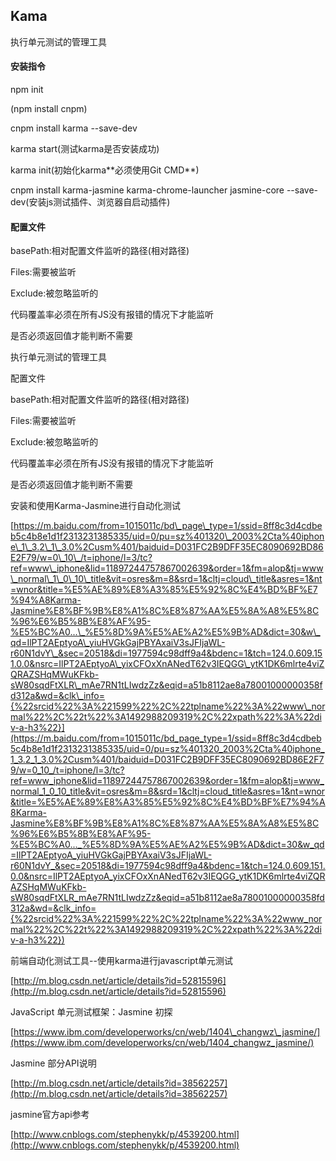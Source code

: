 ## Kama

执行单元测试的管理工具

#### 安装指令

npm init

\(npm install cnpm\)

cnpm install karma --save-dev

karma start\(测试karma是否安装成功\)

karma init\(初始化karma\*\*必须使用Git CMD\*\*\)

cnpm install karma-jasmine karma-chrome-launcher jasmine-core --save-dev\(安装js测试插件、浏览器自启动插件\)

#### 配置文件

basePath:相对配置文件监听的路径\(相对路径\)

Files:需要被监听

Exclude:被忽略监听的

代码覆盖率必须在所有JS没有报错的情况下才能监听

是否必须返回值才能判断不需要

执行单元测试的管理工具

配置文件

basePath:相对配置文件监听的路径\(相对路径\)

Files:需要被监听

Exclude:被忽略监听的

代码覆盖率必须在所有JS没有报错的情况下才能监听

是否必须返回值才能判断不需要

安装和使用Karma-Jasmine进行自动化测试

[https://m.baidu.com/from=1015011c/bd\_page\_type=1/ssid=8ff8c3d4cdbeb5c4b8e1d1f2313231385335/uid=0/pu=sz%401320\_2003%2Cta%40iphone\_1\_3.2\_1\_3.0%2Cusm%401/baiduid=D031FC2B9DFF35EC8090692BD86E2F79/w=0\_10\_/t=iphone/l=3/tc?ref=www\_iphone&lid=11897244757867002639&order=1&fm=alop&tj=www\_normal\_1\_0\_10\_title&vit=osres&m=8&srd=1&cltj=cloud\_title&asres=1&nt=wnor&title=%E5%AE%89%E8%A3%85%E5%92%8C%E4%BD%BF%E7%94%A8Karma-Jasmine%E8%BF%9B%E8%A1%8C%E8%87%AA%E5%8A%A8%E5%8C%96%E6%B5%8B%E8%AF%95-%E5%BC%A0...\_%E5%8D%9A%E5%AE%A2%E5%9B%AD&dict=30&w\_qd=IlPT2AEptyoA\_yiuHVGkGajPBYAxaiV3sJFIjaWL-r60N1dvY\_&sec=20518&di=1977594c98dff9a4&bdenc=1&tch=124.0.609.151.0.0&nsrc=IlPT2AEptyoA\_yixCFOxXnANedT62v3IEQGG\_ytK1DK6mlrte4viZQRAZSHqMWuKFkb-sW80sqdFtXLR\_mAe7RN1tLIwdzZz&eqid=a51b8112ae8a78001000000358fd312a&wd=&clk\_info={%22srcid%22%3A%221599%22%2C%22tplname%22%3A%22www\_normal%22%2C%22t%22%3A1492988209319%2C%22xpath%22%3A%22div-a-h3%22}](https://m.baidu.com/from=1015011c/bd_page_type=1/ssid=8ff8c3d4cdbeb5c4b8e1d1f2313231385335/uid=0/pu=sz%401320_2003%2Cta%40iphone_1_3.2_1_3.0%2Cusm%401/baiduid=D031FC2B9DFF35EC8090692BD86E2F79/w=0_10_/t=iphone/l=3/tc?ref=www_iphone&lid=11897244757867002639&order=1&fm=alop&tj=www_normal_1_0_10_title&vit=osres&m=8&srd=1&cltj=cloud_title&asres=1&nt=wnor&title=%E5%AE%89%E8%A3%85%E5%92%8C%E4%BD%BF%E7%94%A8Karma-Jasmine%E8%BF%9B%E8%A1%8C%E8%87%AA%E5%8A%A8%E5%8C%96%E6%B5%8B%E8%AF%95-%E5%BC%A0..._%E5%8D%9A%E5%AE%A2%E5%9B%AD&dict=30&w_qd=IlPT2AEptyoA_yiuHVGkGajPBYAxaiV3sJFIjaWL-r60N1dvY_&sec=20518&di=1977594c98dff9a4&bdenc=1&tch=124.0.609.151.0.0&nsrc=IlPT2AEptyoA_yixCFOxXnANedT62v3IEQGG_ytK1DK6mlrte4viZQRAZSHqMWuKFkb-sW80sqdFtXLR_mAe7RN1tLIwdzZz&eqid=a51b8112ae8a78001000000358fd312a&wd=&clk_info={%22srcid%22%3A%221599%22%2C%22tplname%22%3A%22www_normal%22%2C%22t%22%3A1492988209319%2C%22xpath%22%3A%22div-a-h3%22})

前端自动化测试工具--使用karma进行javascript单元测试

[http://m.blog.csdn.net/article/details?id=52815596](http://m.blog.csdn.net/article/details?id=52815596)

JavaScript 单元测试框架：Jasmine 初探

[https://www.ibm.com/developerworks/cn/web/1404\_changwz\_jasmine/](https://www.ibm.com/developerworks/cn/web/1404_changwz_jasmine/)

Jasmine 部分API说明

[http://m.blog.csdn.net/article/details?id=38562257](http://m.blog.csdn.net/article/details?id=38562257)

jasmine官方api参考

[http://www.cnblogs.com/stephenykk/p/4539200.html](http://www.cnblogs.com/stephenykk/p/4539200.html)

